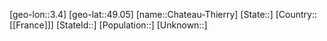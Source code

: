 ﻿---
location: [49.05,3.4]
type: City
tags:
- geo/City


SpocWebEntityId: 29554
isDeleted: false
confidential: public

---
[geo-lon::3.4]
[geo-lat::49.05]
[name::Chateau-Thierry]
[State::]
[Country::[[France]]]
[StateId::]
[Population::]
[Unknown::]

